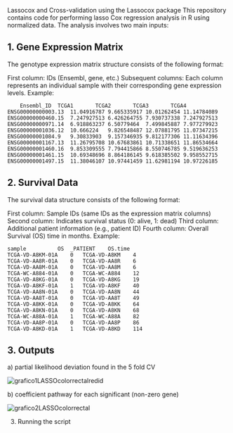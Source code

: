 Lassocox and Cross-validation using the Lassocox package
This repository contains code for performing lasso Cox regression analysis in R using normalized data. The analysis involves two main inputs:

## 1. Gene Expression Matrix 
The genotype expression matrix structure consists of the following format:

First column: IDs (Ensembl, gene, etc.)
Subsequent columns: Each column represents an individual sample with their corresponding gene expression levels.
Example:

```
	Ensembl_ID	TCGA1		TCGA2		TCGA3		TCGA4	
ENSG00000000003.13	11.04916787	9.665335917	10.01262454	11.14784089	
ENSG00000000460.15	7.247927513	6.426264755	7.930737338	7.247927513	
ENSG00000000971.14	6.918863237	6.50779464	7.499845887	7.977279923	
ENSG00000001036.12	10.666224	9.826548487	12.07881795	11.07347215	
ENSG00000001084.9	9.30833903	9.157346935	9.812177306	11.11634396	
ENSG00000001167.13	11.26795708	10.67683861	10.71338651	11.86534664	
ENSG00000001460.16	9.853309555	7.794415866	8.550746785	9.519636253	
ENSG00000001461.15	10.69348696	8.864186145	9.618385502	9.958552715	
ENSG00000001497.15	11.38046107	10.97441459	11.62981194	10.97226185	
```

## 2. Survival Data 
The survival data structure consists of the following format:

First column: Sample IDs (same IDs as the expression matrix columns)
Second column: Indicates survival status (0: alive, 1: dead)
Third column: Additional patient information (e.g., patient ID)
Fourth column: Overall Survival (OS) time in months.
Example:

```
sample			OS	_PATIENT	OS.time
TCGA-VD-A8KM-01A	0	TCGA-VD-A8KM	4
TCGA-VD-AA8R-01A	0	TCGA-VD-AA8R	6
TCGA-VD-AA8M-01A	0	TCGA-VD-AA8M	6
TCGA-WC-A884-01A	0	TCGA-WC-A884	12
TCGA-VD-A8KG-01A	0	TCGA-VD-A8KG	19
TCGA-VD-A8KF-01A	1	TCGA-VD-A8KF	40
TCGA-VD-AA8N-01A	0	TCGA-VD-AA8N	44
TCGA-VD-AA8T-01A	0	TCGA-VD-AA8T	49
TCGA-VD-A8KK-01A	0	TCGA-VD-A8KK	64
TCGA-VD-A8KN-01A	0	TCGA-VD-A8KN	68
TCGA-WC-A88A-01A	1	TCGA-WC-A88A	82
TCGA-VD-AA8P-01A	0	TCGA-VD-AA8P	86
TCGA-VD-A8KD-01A	1	TCGA-VD-A8KD	114
```
## 3. Outputs

 a) partial likelihood deviation found in the 5 fold CV

  ![grafico1LASSOcolorrectalredid](https://github.com/almejiaga/Lassocox/assets/124840761/3ad54acf-55f3-4bfb-a667-d9310d8b64c9)

  b) coefficient pathway for each significant (non-zero gene)

  ![grafico2LASSOcolorrectal](https://github.com/almejiaga/Lassocox/assets/124840761/84fad7ca-2fd2-4031-abfd-7851683bd509)


3. Running the script




